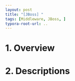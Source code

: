 ```yaml
---
layout: post
title: "[JBoss] "
tags: [Middleware, JBoss, ]
typora-root-url: ..
---
```


# 1. Overview





# 2. Descriptions


